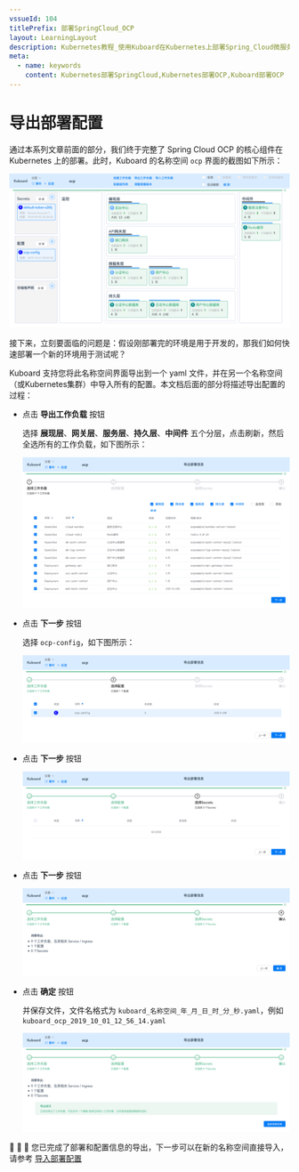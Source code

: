 ```yaml
---
vssueId: 104
titlePrefix: 部署SpringCloud_OCP
layout: LearningLayout
description: Kubernetes教程_使用Kuboard在Kubernetes上部署Spring_Cloud微服务平台OCP_open_capacity_platform微服务能力开放平台_导出部署配置
meta:
  - name: keywords
    content: Kubernetes部署SpringCloud,Kubernetes部署OCP,Kuboard部署OCP
---
```


# 导出部署配置

<AdSenseTitle/>

通过本系列文章前面的部分，我们终于完整了 Spring Cloud OCP 的核心组件在 Kubernetes 上的部署。此时，Kuboard 的名称空间 `ocp` 界面的截图如下所示：

![Kubernetes教程_部署SpringCloud_OCP_导出部署配置_配置内容](./export.assets/image-20191001123231022.png)

接下来，立刻要面临的问题是：假设刚部署完的环境是用于开发的，那我们如何快速部署一个新的环境用于测试呢？

Kuboard 支持您将此名称空间界面导出到一个 yaml 文件，并在另一个名称空间（或Kubernetes集群）中导入所有的配置。本文档后面的部分将描述导出配置的过程：

* 点击 **导出工作负载** 按钮

  选择 **展现层**、**网关层**、**服务层**、**持久层**、**中间件** 五个分层，点击刷新，然后全选所有的工作负载，如下图所示：

  ![Kubernetes教程_部署SpringCloud_OCP_导出部署配置_筛选工作负载](./export.assets/image-20191001125319936.png)

* 点击 **下一步** 按钮

  选择 `ocp-config`，如下图所示：

  ![Kubernetes教程_部署SpringCloud_OCP_导出部署配置_筛选ConfigMap](./export.assets/image-20191001125449800.png)

* 点击 **下一步** 按钮

  ![Kubernetes教程_部署SpringCloud_OCP_导出部署配置_筛选Secrets](./export.assets/image-20191001125539949.png)

* 点击 **下一步** 按钮

  ![Kubernetes教程_部署SpringCloud_OCP_导出部署配置_确认导出信息明细](./export.assets/image-20191001125606055.png)

* 点击 **确定** 按钮

  并保存文件，文件名格式为 `kuboard_名称空间_年_月_日_时_分_秒.yaml`，例如  `kuboard_ocp_2019_10_01_12_56_14.yaml` 

  ![Kubernetes教程_部署SpringCloud_OCP_导出部署配置_下载导出文件](./export.assets/image-20191001131142691.png)

:tada: :tada: :tada: 您已完成了部署和配置信息的导出，下一步可以在新的名称空间直接导入，请参考 [导入部署配置](./import.html)
